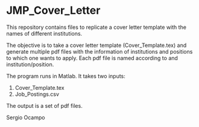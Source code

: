 # JMP_Cover_Letter
This repository contains files to replicate a cover letter template with the names of different institutions.

The objective is to take a cover letter template (Cover_Template.tex) and generate multiple pdf files with the information of institutions and positions to which one wants to apply. Each pdf file is named according to and institution/position.

The program runs in Matlab. It takes two inputs:

  1) Cover_Template.tex
  2) Job_Postings.csv

The output is a set of pdf files.


Sergio Ocampo
